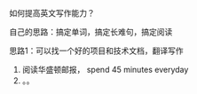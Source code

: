 如何提高英文写作能力？

自己的思路：搞定单词，搞定长难句，搞定阅读

思路1：可以找一个好的项目和技术文档，翻译写作

1. 阅读华盛顿邮报， spend 45 minutes everyday
2. 。。